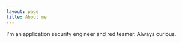 ```yaml
---
layout: page
title: About me
---
```

I'm an application security engineer and red teamer. Always curious.
